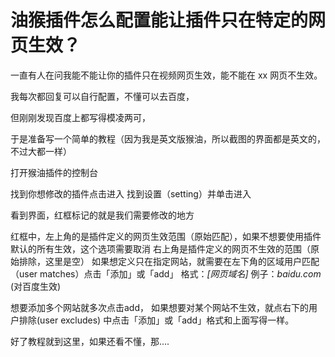 # 油猴插件怎么配置能让插件只在特定的网页生效？
一直有人在问我能不能让你的插件只在视频网页生效，能不能在 xx 网页不生效。

我每次都回复可以自行配置，不懂可以去百度，

但刚刚发现百度上都写得模凌两可，

于是准备写一个简单的教程（因为我是英文版猴油，所以截图的界面都是英文的，不过大都一样）

打开猴油插件的控制台

找到你想修改的插件点击进入
找到设置（setting）并单击进入

看到界面，红框标记的就是我们需要修改的地方

红框中，左上角的是插件定义的网页生效范围（原始匹配），如果不想要使用插件默认的所有生效，这个选项需要取消
右上角是插件定义的网页不生效的范围（原始排除，这里是空）
如果想定义只在指定网站，就需要在左下角的区域用户匹配（user matches）点击「添加」或「add」
格式：*[网页域名]*
例子：*baidu.com* (对百度生效)


想要添加多个网站就多次点击add， 如果想要对某个网站不生效，就点右下的用户排除(user excludes) 中点击「添加」或「add」格式和上面写得一样。

好了教程就到这里，如果还看不懂，那....